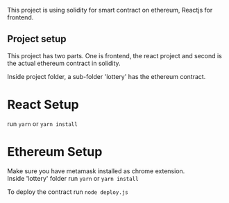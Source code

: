 This project is using solidity for smart contract on ethereum, Reactjs for frontend.  

## Project setup
This project has two parts. One is frontend, the react project and second is the actual ethereum contract in solidity.  

Inside project folder, a sub-folder 'lottery' has the ethereum contract.  

# React Setup
run `yarn` or `yarn install`

# Ethereum Setup
Make sure you have metamask installed as chrome extension.  
Inside 'lottery' folder run `yarn` or `yarn install`  

To deploy the contract run `node deploy.js`
